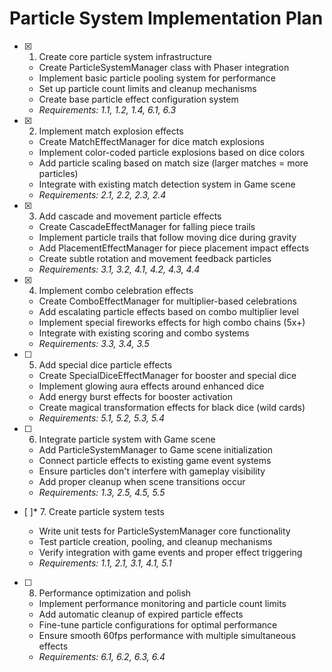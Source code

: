 # Particle System Implementation Plan

- [x] 1. Create core particle system infrastructure

  - Create ParticleSystemManager class with Phaser integration
  - Implement basic particle pooling system for performance
  - Set up particle count limits and cleanup mechanisms
  - Create base particle effect configuration system
  - _Requirements: 1.1, 1.2, 1.4, 6.1, 6.3_

- [x] 2. Implement match explosion effects

  - Create MatchEffectManager for dice match explosions
  - Implement color-coded particle explosions based on dice colors
  - Add particle scaling based on match size (larger matches = more particles)
  - Integrate with existing match detection system in Game scene
  - _Requirements: 2.1, 2.2, 2.3, 2.4_

- [x] 3. Add cascade and movement particle effects

  - Create CascadeEffectManager for falling piece trails
  - Implement particle trails that follow moving dice during gravity
  - Add PlacementEffectManager for piece placement impact effects
  - Create subtle rotation and movement feedback particles
  - _Requirements: 3.1, 3.2, 4.1, 4.2, 4.3, 4.4_

- [x] 4. Implement combo celebration effects

  - Create ComboEffectManager for multiplier-based celebrations
  - Add escalating particle effects based on combo multiplier level
  - Implement special fireworks effects for high combo chains (5x+)
  - Integrate with existing scoring and combo systems
  - _Requirements: 3.3, 3.4, 3.5_

- [ ] 5. Add special dice particle effects

  - Create SpecialDiceEffectManager for booster and special dice
  - Implement glowing aura effects around enhanced dice
  - Add energy burst effects for booster activation
  - Create magical transformation effects for black dice (wild cards)
  - _Requirements: 5.1, 5.2, 5.3, 5.4_

- [ ] 6. Integrate particle system with Game scene

  - Add ParticleSystemManager to Game scene initialization
  - Connect particle effects to existing game event systems
  - Ensure particles don't interfere with gameplay visibility
  - Add proper cleanup when scene transitions occur
  - _Requirements: 1.3, 2.5, 4.5, 5.5_

- [ ]\* 7. Create particle system tests

  - Write unit tests for ParticleSystemManager core functionality
  - Test particle creation, pooling, and cleanup mechanisms
  - Verify integration with game events and proper effect triggering
  - _Requirements: 1.1, 2.1, 3.1, 4.1, 5.1_

- [ ] 8. Performance optimization and polish
  - Implement performance monitoring and particle count limits
  - Add automatic cleanup of expired particle effects
  - Fine-tune particle configurations for optimal performance
  - Ensure smooth 60fps performance with multiple simultaneous effects
  - _Requirements: 6.1, 6.2, 6.3, 6.4_
